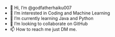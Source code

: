- 👋 Hi, I’m @godfatherhaiku007
- 👀 I’m interested in Coding and Machine Learning
- 🌱 I’m currently learning Java and Python
- 💞️ I’m looking to collaborate on GitHub
- 📫 How to reach me just DM me.

<!---
godfatherhaiku007/godfatherhaiku007 is a ✨ special ✨ repository because its `README.md` (this file) appears on your GitHub profile.
You can click the Preview link to take a look at your changes.
--->
